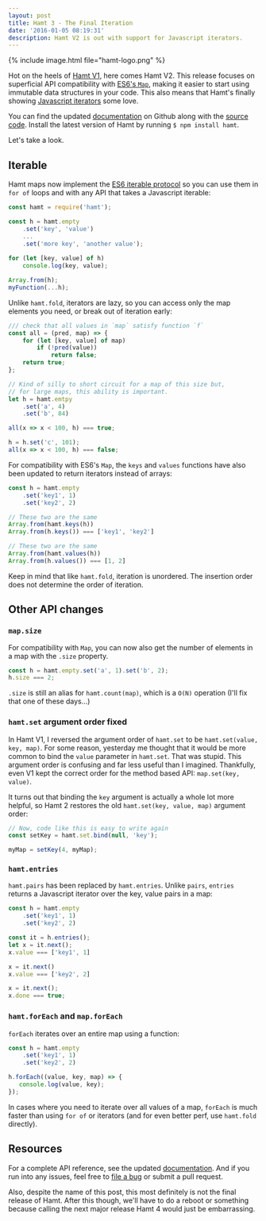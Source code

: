 ```yaml
---
layout: post
title: Hamt 3 - The Final Iteration
date: '2016-01-05 08:19:31'
description: Hamt V2 is out with support for Javascript iterators.
---
```


{% include image.html file="hamt-logo.png"  %}

Hot on the heels of [Hamt V1][hamt1], here comes Hamt V2. This release focuses on superficial API compatibility with [ES6's `Map`][map], making it easier to start using immutable data structures in your code. This also means that Hamt's finally showing [Javascript iterators][iteration] some love.

You can find the updated [documentation][] on Github along with the [source code][src]. Install the latest version of Hamt by running `$ npm install hamt`. 

Let's take a look.

## Iterable
Hamt maps now implement the [ES6 iterable protocol][iteration] so you can use them in `for of` loops and with any API that takes a Javascript iterable:

``` js
const hamt = require('hamt');

const h = hamt.empty
    .set('key', 'value')
    ...
    .set('more key', 'another value');
    
for (let [key, value] of h)
    console.log(key, value);

Array.from(h);
myFunction(...h);
```

Unlike `hamt.fold`, iterators are lazy, so you can access only the map elements you need, or break out of iteration early:

```js
/// check that all values in `map` satisfy function `f`
const all = (pred, map) => {
    for (let [key, value] of map)
        if (!pred(value))
            return false;
    return true;
};

// Kind of silly to short circuit for a map of this size but,
// for large maps, this ability is important.
let h = hamt.emtpy
    .set('a', 4)
    .set('b', 84)

all(x => x < 100, h) === true;

h = h.set('c', 101);
all(x => x < 100, h) === false;
```

For compatibility with ES6's `Map`, the `keys` and `values` functions have also been updated to return iterators instead of arrays:

```js
const h = hamt.empty
    .set('key1', 1)
    .set('key2', 2)

// These two are the same
Array.from(hamt.keys(h))
Array.from(h.keys()) === ['key1', 'key2']

// These two are the same
Array.from(hamt.values(h))
Array.from(h.values()) === [1, 2]
```

Keep in mind that like `hamt.fold`, iteration is unordered. The insertion order does not determine the order of iteration.

## Other API changes

### `map.size`
For compatibility with `Map`, you can now also get the number of elements in a map with the `.size` property.

```js
const h = hamt.empty.set('a', 1).set('b', 2);
h.size === 2;
```

`.size` is still an alias for `hamt.count(map)`, which is a `O(N)` operation (I'll fix that one of these days...)

### `hamt.set` argument order fixed
In Hamt V1, I reversed the argument order of `hamt.set` to be `hamt.set(value, key, map)`. For some reason, yesterday me thought that it would be more common to bind the `value` parameter in `hamt.set`. That was stupid. This argument order is confusing and far less useful than I imagined. Thankfully, even V1 kept the correct order for the method based API: `map.set(key, value)`. 

It turns out that binding the `key` argument is actually a whole lot more helpful, so Hamt 2 restores the old `hamt.set(key, value, map)` argument order:

```js
// Now, code like this is easy to write again
const setKey = hamt.set.bind(null, 'key');

myMap = setKey(4, myMap);
```

### `hamt.entries`
`hamt.pairs` has been replaced by `hamt.entries`. Unlike `pairs`, `entries` returns a Javascript iterator over the key, value pairs in a map:

```js
const h = hamt.empty
    .set('key1', 1)
    .set('key2', 2)

const it = h.entries();
let x = it.next();
x.value === ['key1', 1]

x = it.next()
x.value === ['key2', 2]

x = it.next();
x.done === true;
```

### `hamt.forEach` and `map.forEach`
`forEach` iterates over an entire map using a function:

```js
const h = hamt.empty
    .set('key1', 1)
    .set('key2', 2)

h.forEach((value, key, map) => {
   console.log(value, key); 
});
```

In cases where you need to iterate over all values of a map, `forEach` is much faster than using `for of` or iterators (and for even better perf, use `hamt.fold` directly).

## Resources
For a complete API reference, see the updated [documentation][documentation]. And if you run into any issues, feel free to [file a bug][issues] or submit a pull request.

Also, despite the name of this post, this most definitely is not the final release of Hamt. After this though, we'll have to do a reboot or something because calling the next major release Hamt 4 would just be embarrassing.


[hamt1]: http://blog.mattbierner.com/h-a-m-t-ii-the-chaining/

[documentation]: https://github.com/mattbierner/hamt#api
[src]: https://github.com/mattbierner/hamt
[issues]: https://github.com/mattbierner/hamt/issues

[map]: https://developer.mozilla.org/en-US/docs/Web/JavaScript/Reference/Global_Objects/Map
[iteration]: https://developer.mozilla.org/en-US/docs/Web/JavaScript/Reference/Iteration_protocols
